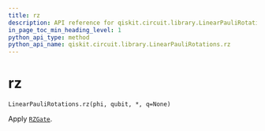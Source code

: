```yaml
---
title: rz
description: API reference for qiskit.circuit.library.LinearPauliRotations.rz
in_page_toc_min_heading_level: 1
python_api_type: method
python_api_name: qiskit.circuit.library.LinearPauliRotations.rz
---
```


# rz

<span id="qiskit.circuit.library.LinearPauliRotations.rz" />

`LinearPauliRotations.rz(phi, qubit, *, q=None)`

Apply [`RZGate`](qiskit.circuit.library.RZGate "qiskit.circuit.library.RZGate").

